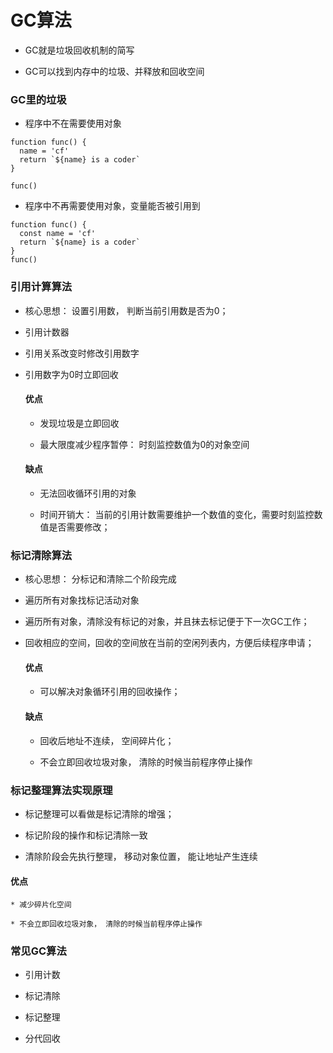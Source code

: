 # GC算法

* GC就是垃圾回收机制的简写

* GC可以找到内存中的垃圾、并释放和回收空间


### GC里的垃圾

* 程序中不在需要使用对象

```
function func() {
  name = 'cf'
  return `${name} is a coder`
}

func()
```

* 程序中不再需要使用对象，变量能否被引用到


```
function func() {
  const name = 'cf'
  return `${name} is a coder`
}
func()

```


### 引用计算算法

* 核心思想： 设置引用数， 判断当前引用数是否为0；

* 引用计数器

* 引用关系改变时修改引用数字

* 引用数字为0时立即回收

  #### 优点

    * 发现垃圾是立即回收

    * 最大限度减少程序暂停： 时刻监控数值为0的对象空间

  #### 缺点

    * 无法回收循环引用的对象

    * 时间开销大： 当前的引用计数需要维护一个数值的变化，需要时刻监控数值是否需要修改；

### 标记清除算法

* 核心思想： 分标记和清除二个阶段完成

* 遍历所有对象找标记活动对象

* 遍历所有对象，清除没有标记的对象，并且抹去标记便于下一次GC工作；

* 回收相应的空间，回收的空间放在当前的空闲列表内，方便后续程序申请；

    #### 优点

    * 可以解决对象循环引用的回收操作；

    #### 缺点

    * 回收后地址不连续， 空间碎片化；

    * 不会立即回收垃圾对象， 清除的时候当前程序停止操作


### 标记整理算法实现原理

  * 标记整理可以看做是标记清除的增强；

  * 标记阶段的操作和标记清除一致

  * 清除阶段会先执行整理， 移动对象位置， 能让地址产生连续

  #### 优点

    * 减少碎片化空间

    * 不会立即回收垃圾对象， 清除的时候当前程序停止操作

### 常见GC算法

* 引用计数

* 标记清除

* 标记整理

* 分代回收


